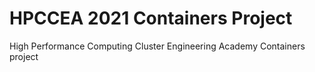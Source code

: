 # HPCCEA 2021 Containers Project
High Performance Computing Cluster Engineering Academy Containers project
